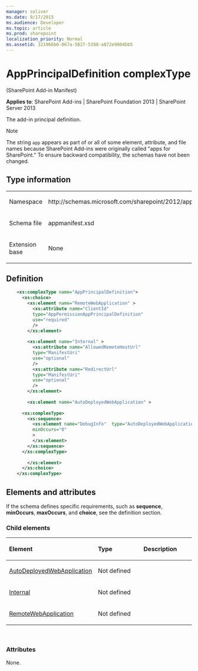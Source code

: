 ```yaml
---
manager: soliver
ms.date: 9/17/2015
ms.audience: Developer
ms.topic: article
ms.prod: sharepoint
localization_priority: Normal
ms.assetid: 321966b6-067a-5827-5398-a872e9004bb5
---
```


# AppPrincipalDefinition complexType 

(SharePoint Add-in Manifest)

**Applies to**: SharePoint Add-ins | SharePoint Foundation 2013 | SharePoint Server 2013

The add-in principal definition.

> [!NOTE] 
> The string `app` appears as part of or all of some element, attribute, and file names because SharePoint Add-ins were originally called "apps for SharePoint." To ensure backward compatibility, the schemas have not been changed.

## Type information

<table>
<colgroup>
<col width="50%" />
<col width="50%" />
</colgroup>
<tbody>
<tr class="odd">
<td align="left"><p><span class="label">Namespace</span></p></td>
<td align="left"><p>http://schemas.microsoft.com/sharepoint/2012/app/manifest</p></td>
</tr>
<tr class="even">
<td align="left"><p><span class="label">Schema file</span></p></td>
<td align="left"><p>appmanifest.xsd</p></td>
</tr>
<tr class="odd">
<td align="left"><p><span class="label">Extension base</span></p></td>
<td align="left"><p>None</p></td>
</tr>
</tbody>
</table>

## Definition

```XML
    <xs:complexType name="AppPrincipalDefinition">
      <xs:choice>
        <xs:element name="RemoteWebApplication" >
          <xs:attribute name="ClientId"
          type="AppPermissionAppPrincipalDefinition"
          use="required"
          />
        </xs:element>
        
        <xs:element name="Internal" >
          <xs:attribute name="AllowedRemoteHostUrl"
          type="ManifestUri"
          use="optional"
          />
          <xs:attribute name="RedirectUrl"
          type="ManifestUri"
          use="optional"
          />
        </xs:element>
        
        <xs:element name="AutoDeployedWebApplication" >
    
      <xs:complexType>
        <xs:sequence>
          <xs:element name="DebugInfo"  type="AutoDeployedWebApplicationDebugInfoDefinition"
          minOccurs="0"
          >
          </xs:element>
        </xs:sequence>
      </xs:complexType>
          
        </xs:element>
      </xs:choice>
    </xs:complexType>
```

## Elements and attributes

If the schema defines specific requirements, such as **sequence**, **minOccurs**, **maxOccurs**, and **choice**, see the definition section.

### Child elements

<table>
<colgroup>
<col width="33%" />
<col width="33%" />
<col width="33%" />
</colgroup>
<thead>
<tr class="header">
<th align="left"><p>Element</p></th>
<th align="left"><p>Type</p></th>
<th align="left"><p>Description</p></th>
</tr>
</thead>
<tbody>
<tr class="odd">
<td align="left"><p><a href="autodeployedwebapplication-element-appprincipaldefinition-complextypesharepoint.md">AutoDeployedWebApplication</a></p></td>
<td align="left"><p>Not defined</p></td>
<td align="left"><p></p></td>
</tr>
<tr class="even">
<td align="left"><p><a href="internal-element-appprincipaldefinition-complextypesharepoint-add-in-manifest.md">Internal</a></p></td>
<td align="left"><p>Not defined</p></td>
<td align="left"><p></p></td>
</tr>
<tr class="odd">
<td align="left"><p><a href="remotewebapplication-element-appprincipaldefinition-complextypesharepoint-add-in.md">RemoteWebApplication</a></p></td>
<td align="left"><p>Not defined</p></td>
<td align="left"><p></p></td>
</tr>
</tbody>
</table>

<br/>

### Attributes

None.







